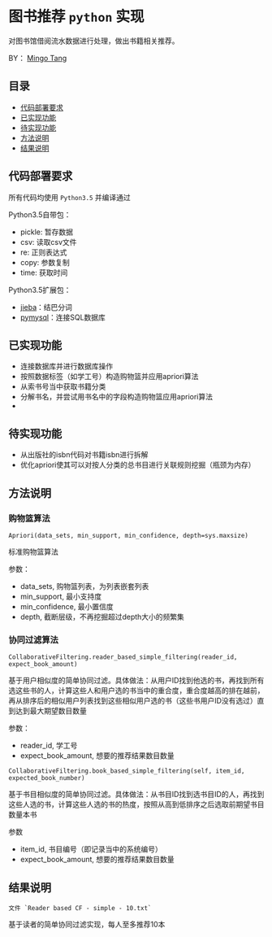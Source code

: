 # 图书推荐 `python` 实现

对图书馆借阅流水数据进行处理，做出书籍相关推荐。


BY： [Mingo Tang](mailto:mtang024@126.com)


## 目录

- [代码部署要求](#running_requirements)
- [已实现功能](#realized_funcs)
- [待实现功能](#unrealized_funcs)
- [方法说明](#pyfile_comment)
- [结果说明](#result_comment)


## 代码部署要求<a id='running_requirements'></a>

所有代码均使用 `Python3.5` 并编译通过

Python3.5自带包：

- pickle: 暂存数据
- csv: 读取csv文件
- re: 正则表达式
- copy: 参数复制
- time: 获取时间

Python3.5扩展包：

- [jieba](https://github.com/fxsjy/jieba)：结巴分词
- [pymysql](https://github.com/PyMySQL/PyMySQL)：连接SQL数据库

## 已实现功能<a id='realized_funcs'></a>

- 连接数据库并进行数据库操作
- 按照数据标签（如学工号）构造购物篮并应用apriori算法
- 从索书号当中获取书籍分类
- 分解书名，并尝试用书名中的字段构造购物篮应用apriori算法
-


## 待实现功能<a id='unrealized_funcs'></a>

- 从出版社的isbn代码对书籍isbn进行拆解
- 优化apriori使其可以对按人分类的总书目进行关联规则挖掘（瓶颈为内存）


## 方法说明<a id='pyfile_comment'></a>

### 购物篮算法

```
Apriori(data_sets, min_support, min_confidence, depth=sys.maxsize)
```

标准购物篮算法

参数：
- data_sets, 购物篮列表，为列表嵌套列表
- min_support, 最小支持度
- min_confidence, 最小置信度
- depth, 截断层级，不再挖掘超过depth大小的频繁集


### 协同过滤算法

```
CollaborativeFiltering.reader_based_simple_filtering(reader_id, expect_book_amount)
```

基于用户相似度的简单协同过滤。具体做法：从用户ID找到他选的书，再找到所有选这些书的人，计算这些人和用户选的书当中的重合度，重合度越高的排在越前，再从排序后的相似用户列表找到这些相似用户选的书（这些书用户ID没有选过）直到达到最大期望数目数量

参数：

- reader_id, 学工号
- expect_book_amount, 想要的推荐结果数目数量
 


```
CollaborativeFiltering.book_based_simple_filtering(self, item_id, expected_book_number)
```

基于书目相似度的简单协同过滤。具体做法：从书目ID找到选书目ID的人，再找到这些人选的书，计算这些人选的书的热度，按照从高到低排序之后选取前期望书目数量本书

参数

- item_id, 书目编号（即记录当中的系统编号）
- expect_book_amount, 想要的推荐结果数目数量


## 结果说明<a id='result_comment'></a>

    文件 `Reader based CF - simple - 10.txt`

基于读者的简单协同过滤实现，每人至多推荐10本